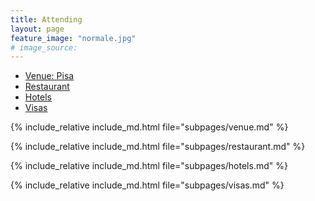 ```yaml
---
title: Attending
layout: page
feature_image: "normale.jpg"
# image_source:
---
```


<ul class="nav nav-tabs nav-justified">
  <li role="presentation" class="active">
    <a href="#venue">Venue: Pisa</a>
  </li>
  <li role="presentation"><a href="#restaurant">Restaurant</a></li>
  <li role="presentation"><a href="#hotels">Hotels</a></li>
  <li role="presentation"><a href="#visas">Visas</a></li>
</ul>

<div class="tab-content">
<div role="tabpanel" class="tab-pane active" id="venue">

{% include_relative include_md.html file="subpages/venue.md" %}

</div>

<div role="tabpanel" class="tab-pane" id="restaurant">

{% include_relative include_md.html file="subpages/restaurant.md" %}

</div>

<div role="tabpanel" class="tab-pane" id="hotels">

{% include_relative include_md.html file="subpages/hotels.md" %}

</div>

<div role="tabpanel" class="tab-pane" id="visas">

{% include_relative include_md.html file="subpages/visas.md" %}

</div>

</div>

<script>
$('.nav-tabs li a').click(function (e){e.preventDefault();$(this).tab('show');})
</script>
